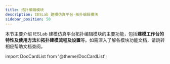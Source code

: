 ```yaml
---
title: 拓扑编辑模块
description: IESLab 建模仿真平台-拓扑编辑模块
sidebar_position: 50
---
```



本节主要介绍 IESLab 建模仿真平台拓扑编辑模块的主要功能，包括**建模工作台的特性及使用方法**和**拓扑建模流程及设置**等。如需深入了解各模块功能文档，请跳转相应帮助文档查阅。



import DocCardList from '@theme/DocCardList';

<DocCardList />